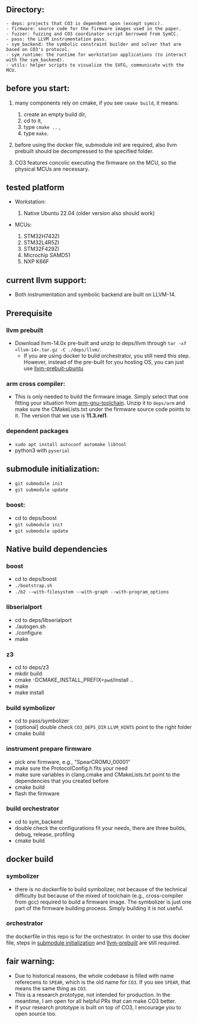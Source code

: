 ## Directory:
```
- deps: projects that CO3 is dependent upon (except symcc). 
- firmware: source code for the firmware images used in the paper.
- fuzzer: fuzzing and CO3 coordinator script borrowed from SymCC.
- pass: the LLVM instrumentation pass. 
- sym_backend: the symbolic constraint builder and solver that are based on CO3's protocol.
- sym_runtime: the runtime for workstation applications (to interact with the sym_backend). 
- utils: helper scripts to visualize the SVFG, communicate with the MCU. 
```
## before you start:
1. many components rely on cmake, if you see `cmake build`, it means:
    1. create an empty build dir, 
    2. cd to it, 
    3. type `cmake ..` , 
    4. type `make`.

2. before using the docker file, submodule init are required, also llvm prebuilt should be decompressed to the specified folder. 

3. CO3 features concolic executing the firmware on the MCU, so the physical MCUs are necessary. 

## tested platform

- Workstation:
    1. Native Ubuntu 22.04 (older version also should work)

- MCUs:
    1. STM32H743ZI
    2. STM32L4R5ZI
    3. STM32F429ZI
    4. Microchip SAMD51
    5. NXP K66F

## current llvm support:
- Both instrumentation and symbolic backend are built on LLVM-14. 

## Prerequisite 

### llvm prebuilt
- Download llvm-14.0x pre-built and unzip to deps/llvm through `tar -xf <llvm-14>.tar.gz -C ./deps/llvm/`. 
    - If you are using docker to build orchestrator, you still need this step. 
    However, instead of the pre-built for you hosting OS, you can just use [llvm-prebuit-ubuntu](https://github.com/llvm/llvm-project/releases/download/llvmorg-14.0.0/clang+llvm-14.0.0-x86_64-linux-gnu-ubuntu-18.04.tar.xz)

### arm cross compiler:
- This is only needed to build the firmware image. Simply select that one fitting your situation from 
[arm-gnu-toolchain](https://developer.arm.com/downloads/-/arm-gnu-toolchain-downloads). Unzip it to `deps/arm` and make sure the CMakeLists.txt under the firmware source code points to it. The version that we use is **11.3.rel1**. 

### dependent packages
- `sudo apt install autoconf automake libtool`
- python3 with `pyserial`

## submodule initialization:
- `git submodule init`
- `git submodule update`

### boost:
- cd to deps/boost
- `git submodule init`
- `git submodule update`


## Native build dependencies

### boost
- cd to deps/boost
- `./bootstrap.sh`
- `./b2 --with-filesystem --with-graph --with-program_options`

### libserialport
- cd to deps/libserialport
- ./autogen.sh
- ./configure
- make

### z3
- cd to deps/z3
- mkdir build
- cmake -DCMAKE_INSTALL_PREFIX=`pwd`/install ..
- make
- make install 

### build symbolizer
- cd to pass/symbolizer
- [optional] double check `CO3_DEPS_DIR` `LLVM_HINTS` point to the right folder
- cmake build 

### instrument prepare firmware
- pick one firmware, e.g., "SpearCROMU_00001"
- make sure the ProtocolConfig.h fits your need
- make sure variables in clang.cmake and CMakeLists.txt point to the dependencies that you created before
- cmake build 
- flash the firmware

### build orchestrator
- cd to sym_backend
- double check the configurations fit your needs, there are three builds, debug, release, profiling
- cmake build 

## docker build
### symbolizer
- there is no dockerfile to build symbolizer, not because of the technical difficulty but because of the mixed of toolchain (e.g., cross-compiler from gcc) required to build a firmware image. 
The symbolizer is just one part of the firmware building process. Simply building it is not useful. 



### orchestrator
the dockerfile in this repo is for the orchestrator. In order to use this docker file, 
steps in [submodule initialization](#submodule-initialization) and [llvm-prebuilt](#llvm-prebuilt) are still required. 


## fair warning:
- Due to historical reasons, the whole codebase is filled with name referecens to `SPEAR`, which is the old name for `CO3`. If you see `SPEAR`, that means the same thing as `CO3`. 
- This is a research prototype, not intended for production. In the meantime, I am open for all helpful PRs that can make CO3 better. 
- If your research prototype is built on top of CO3, I encourage you to open source too.
